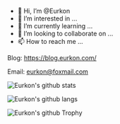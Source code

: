 - 👋 Hi, I’m @Eurkon
- 👀 I’m interested in ...
- 🌱 I’m currently learning ...
- 💞️ I’m looking to collaborate on ...
- 📫 How to reach me ...

Blog: https://blog.eurkon.com/

Email: eurkon@foxmail.com

![Eurkon's github stats](https://github-readme-stats.eurkon.vercel.app/api?username=Eurkon&theme=react&include_all_commits=false&hide_border=true&show_icons=true)

![Eurkon's github langs](https://github-readme-stats.eurkon.vercel.app/api/top-langs/?username=Eurkon&langs_count=8&layout=compact)

![Eurkon's github Trophy](https://github-profile-trophy.vercel.app/?username=Eurkon)
